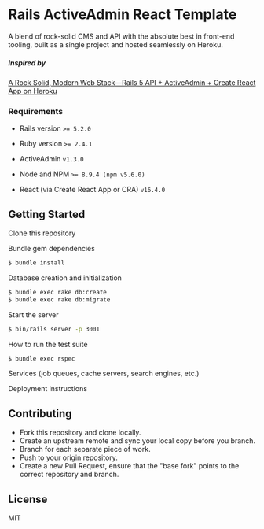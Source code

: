# Rails ActiveAdmin React Template

A blend of rock-solid CMS and API with the absolute best in front-end tooling, built as a single project and hosted seamlessly on Heroku.

##### Inspired by
[A Rock Solid, Modern Web Stack—Rails 5 API + ActiveAdmin + Create React App on Heroku](https://blog.heroku.com/a-rock-solid-modern-web-stack)

### Requirements
* Rails version
`>= 5.2.0`

* Ruby version
`>= 2.4.1`

* ActiveAdmin
`v1.3.0`

* Node and NPM
`>= 8.9.4 (npm v5.6.0)`

* React (via Create React App or CRA)
`v16.4.0`

## Getting Started

Clone this repository

Bundle gem dependencies

```bash
$ bundle install
```

Database creation and initialization

```bash
$ bundle exec rake db:create
$ bundle exec rake db:migrate
```

Start the server

```bash
$ bin/rails server -p 3001
```

How to run the test suite

```bash
$ bundle exec rspec
```

Services (job queues, cache servers, search engines, etc.)

Deployment instructions

## Contributing
* Fork this repository and clone locally.
* Create an upstream remote and sync your local copy before you branch.
* Branch for each separate piece of work.
* Push to your origin repository.
* Create a new Pull Request, ensure that the "base fork" points to the correct repository and branch.


License
----

MIT
